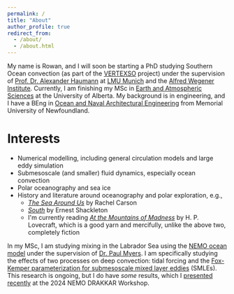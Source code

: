 ```yaml
---
permalink: /
title: "About"
author_profile: true
redirect_from: 
  - /about/
  - /about.html
---
```


My name is Rowan, and I will soon be starting a PhD studying Southern Ocean convection (as part of the [VERTEXSO](https://cordis.europa.eu/project/id/101041743) project) under the supervision of [Prof. Dr. Alexander Haumann](https://www.ahaumann.net) at [LMU Munich](https://www.en.geo.uni-muenchen.de/index.html) and the [Alfred Wegener Institute](https://www.awi.de). Currently, I am finishing my MSc in [Earth and Atmospheric Sciences](https://www.ualberta.ca/earth-sciences/index.html) at the University of Alberta. My background is in engineering, and I have a BEng in [Ocean and Naval Architectural Engineering](https://www.mun.ca/engineering/ona/) from Memorial University of Newfoundland. 

Interests
======
* Numerical modelling, including general circulation models and large eddy simulation
* Submesoscale (and smaller) fluid dynamics, especially ocean convection
* Polar oceanography and sea ice
* History and literature around oceanography and polar exploration, e.g., 
  * [*The Sea Around Us*](https://en.wikipedia.org/wiki/The_Sea_Around_Us#:~:text=The%20Sea%20Around%20Us%20is,to%20the%20latest%20scientific%20probings.) by Rachel Carson
  * [*South*](https://en.wikipedia.org/wiki/South_(book)) by Ernest Shackleton
  * I'm currently reading [*At the Mountains of Madness*](https://en.wikipedia.org/wiki/At_the_Mountains_of_Madness) by H. P. Lovecraft, which is a good yarn and mercifully, unlike the above two, completely fiction

In my MSc, I am studying mixing in the Labrador Sea using the [NEMO ocean model](https://www.nemo-ocean.eu) under the supervision of [Dr. Paul Myers](https://apps.ualberta.ca/directory/person/pmyers). I am specifically studying the effects of two processes on deep convection: tidal forcing and the [Fox-Kemper parameterization for submesoscale mixed layer eddies](https://doi.org/10.1175/2007JPO3792.1) (SMLEs). This research is ongoing, but I do have *some* results, which I [presented recently](https://rowanjb.github.io/posts/2024/02/blog-post-1/) at the 2024 NEMO DRAKKAR Workshop. 